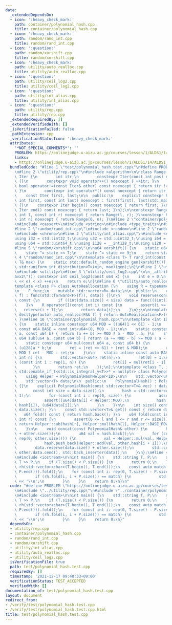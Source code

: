 ```yaml
---
data:
  _extendedDependsOn:
  - icon: ':heavy_check_mark:'
    path: container/polynomial_hash.cpp
    title: container/polynomial_hash.cpp
  - icon: ':heavy_check_mark:'
    path: random/rand_int.cpp
    title: random/rand_int.cpp
  - icon: ':question:'
    path: random/xorshift.cpp
    title: random/xorshift.cpp
  - icon: ':heavy_check_mark:'
    path: utility/auto_realloc.cpp
    title: utility/auto_realloc.cpp
  - icon: ':question:'
    path: utility/ceil_log2.cpp
    title: utility/ceil_log2.cpp
  - icon: ':question:'
    path: utility/int_alias.cpp
    title: utility/int_alias.cpp
  - icon: ':question:'
    path: utility/rep.cpp
    title: utility/rep.cpp
  _extendedRequiredBy: []
  _extendedVerifiedWith: []
  _isVerificationFailed: false
  _pathExtension: cpp
  _verificationStatusIcon: ':heavy_check_mark:'
  attributes:
    '*NOT_SPECIAL_COMMENTS*': ''
    PROBLEM: https://onlinejudge.u-aizu.ac.jp/courses/lesson/1/ALDS1/14/ALDS1_14_B
    links:
    - https://onlinejudge.u-aizu.ac.jp/courses/lesson/1/ALDS1/14/ALDS1_14_B
  bundledCode: "#line 1 \"test/polynomial_hash.test.cpp\"\n#define PROBLEM \"https://onlinejudge.u-aizu.ac.jp/courses/lesson/1/ALDS1/14/ALDS1_14_B\"\
    \n#line 2 \"utility/rep.cpp\"\n#include <algorithm>\n\nclass Range {\n    struct\
    \ Iter {\n        int itr;\n        constexpr Iter(const int pos) noexcept : itr(pos)\
    \ {}\n        constexpr void operator++() noexcept { ++itr; }\n        constexpr\
    \ bool operator!=(const Iter& other) const noexcept { return itr != other.itr;\
    \ }\n        constexpr int operator*() const noexcept { return itr; }\n    };\n\
    \    const Iter first, last;\n\n  public:\n    explicit constexpr Range(const\
    \ int first, const int last) noexcept : first(first), last(std::max(first, last))\
    \ {}\n    constexpr Iter begin() const noexcept { return first; }\n    constexpr\
    \ Iter end() const noexcept { return last; }\n};\n\nconstexpr Range rep(const\
    \ int l, const int r) noexcept { return Range(l, r); }\nconstexpr Range rep(const\
    \ int n) noexcept { return Range(0, n); }\n#line 2 \"container/polynomial_hash.cpp\"\
    \n#include <cassert>\n#include <string>\n#include <type_traits>\n#include <vector>\n\
    #line 2 \"random/rand_int.cpp\"\n#include <random>\n#line 2 \"random/xorshift.cpp\"\
    \n#include <chrono>\n#line 2 \"utility/int_alias.cpp\"\n#include <cstdint>\n\n\
    using i32 = std::int32_t;\nusing u32 = std::uint32_t;\nusing i64 = std::int64_t;\n\
    using u64 = std::uint64_t;\nusing i128 = __int128_t;\nusing u128 = __uint128_t;\n\
    #line 5 \"random/xorshift.cpp\"\n\nu64 xorshift() {\n    static u64 state = std::chrono::system_clock::now().time_since_epoch().count();\n\
    \    state ^= state << 7;\n    state ^= state >> 9;\n    return state;\n}\n#line\
    \ 4 \"random/rand_int.cpp\"\n\ntemplate <class T> T rand_int(const T& min, const\
    \ T& max) {\n    static std::default_random_engine gen(xorshift());\n    return\
    \ std::uniform_int_distribution<T>(min, max)(gen);\n}\n#line 2 \"utility/auto_realloc.cpp\"\
    \n#include <utility>\n#line 3 \"utility/ceil_log2.cpp\"\n\n__attribute__((target(\"\
    avx2\"))) constexpr int ceil_log2(const u64 x) {\n    int e = 0;\n    while (((u64)1\
    \ << e) < x) ++e;\n    return e;\n}\n#line 6 \"utility/auto_realloc.cpp\"\n\n\
    template <class F> class AutoReallocation {\n    using R = typename decltype(std::declval<F>()(0))::value_type;\n\
    \n    F func;\n    mutable std::vector<R> data;\n\n  public:\n    explicit AutoReallocation(F&&\
    \ f) : func(std::forward<F>(f)), data() {}\n\n    void reserve(const int size)\
    \ const {\n        if ((int)data.size() < size) data = func(((int)1 << ceil_log2(size)));\n\
    \    }\n    R operator[](const int i) const {\n        assert(i >= 0);\n     \
    \   reserve(i + 1);\n        return data[i];\n    }\n};\n\ntemplate <class F>\
    \ decltype(auto) auto_realloc(F&& f) { return AutoReallocation<F>(std::forward<F>(f));\
    \ }\n#line 10 \"container/polynomial_hash.cpp\"\n\ntemplate <int ID> struct PolynomialHashHelper\
    \ {\n    static inline constexpr u64 MOD = ((u64)1 << 61) - 1;\n    static inline\
    \ const u64 BASE = rand_int<u64>(0, MOD - 1);\n\n    static constexpr u64 add(u64\
    \ a, const u64 b) { return (a += b) >= MOD ? a - MOD : a; }\n    static constexpr\
    \ u64 sub(u64 a, const u64 b) { return (a += MOD - b) >= MOD ? a - MOD : a; }\n\
    \    static constexpr u64 mul(const u64 a, const u64 b) {\n        u128 ret =\
    \ (u128)a * b;\n        ret = (ret >> 61) + (ret & MOD);\n        return ret >=\
    \ MOD ? ret - MOD : ret;\n    }\n\n    static inline const auto BASE_POW = auto_realloc([](const\
    \ int n) {\n        std::vector<u64> ret(n);\n        ret[0] = 1;\n        for\
    \ (const int i : rep(1, n)) {\n            ret[i] = mul(ret[i - 1], BASE);\n \
    \       }\n        return ret;\n    });\n};\n\ntemplate <class T, int ID = 0,\
    \ std::enable_if_t<std::is_integral_v<T>>* = nullptr> class PolynomialHash {\n\
    \    using Helper = PolynomialHashHelper<ID>;\n\n    std::vector<u64> hash;\n\
    \    std::vector<T> data;\n\n  public:\n    PolynomialHash() : PolynomialHash(std::vector<T>())\
    \ {}\n    explicit PolynomialHash(const std::vector<T>& vec) : data(vec) {\n \
    \       const int size = data.size();\n        hash = std::vector<u64>(size +\
    \ 1);\n        for (const int i : rep(0, size)) {\n            assert(0 <= data[i]);\n\
    \            assert((u64)data[i] < Helper::MOD);\n            hash[i + 1] = Helper::add(Helper::mul(Helper::BASE,\
    \ hash[i]), (u64)data[i]);\n        }\n    }\n\n    int size() const { return\
    \ data.size(); }\n    const std::vector<T>& get() const { return data; }\n\n \
    \   u64 fold() const { return hash.back(); }\n    u64 fold(const int l, const\
    \ int r) const {\n        assert(0 <= l and l <= r and r <= size());\n       \
    \ return Helper::sub(hash[r], Helper::mul(hash[l], Helper::BASE_POW[r - l]));\n\
    \    }\n\n    void concat(const PolynomialHash& other) {\n        hash.reserve(hash.size()\
    \ + other.size());\n        u64 val = hash.back();\n        for (const int i :\
    \ rep(0, other.size())) {\n            val = Helper::mul(val, Helper::BASE);\n\
    \            hash.push_back(Helper::add(val, other.hash[i + 1]));\n        }\n\
    \        data.reserve(data.size() + other.size());\n        std::copy(other.data.cbegin(),\
    \ other.data.cend(), std::back_inserter(data));\n    }\n};\n#line 4 \"test/polynomial_hash.test.cpp\"\
    \n#include <iostream>\n\nint main() {\n    std::string T, P;\n    std::cin >>\
    \ T >> P;\n    if (T.size() < P.size()) {\n        return 0;\n    }\n    PolynomialHash\
    \ rh(std::vector<char>(T.begin(), T.end()));\n    const auto match = PolynomialHash(std::vector<char>(P.begin(),\
    \ P.end())).fold();\n    for (const int i: rep(0, T.size() - P.size() + 1)) {\n\
    \        if (rh.fold(i, i + P.size()) == match) {\n            std::cout << i\
    \ << '\\n';\n        }\n    }\n    return 0;\n}\n"
  code: "#define PROBLEM \"https://onlinejudge.u-aizu.ac.jp/courses/lesson/1/ALDS1/14/ALDS1_14_B\"\
    \n#include \"../utility/rep.cpp\"\n#include \"../container/polynomial_hash.cpp\"\
    \n#include <iostream>\n\nint main() {\n    std::string T, P;\n    std::cin >>\
    \ T >> P;\n    if (T.size() < P.size()) {\n        return 0;\n    }\n    PolynomialHash\
    \ rh(std::vector<char>(T.begin(), T.end()));\n    const auto match = PolynomialHash(std::vector<char>(P.begin(),\
    \ P.end())).fold();\n    for (const int i: rep(0, T.size() - P.size() + 1)) {\n\
    \        if (rh.fold(i, i + P.size()) == match) {\n            std::cout << i\
    \ << '\\n';\n        }\n    }\n    return 0;\n}"
  dependsOn:
  - utility/rep.cpp
  - container/polynomial_hash.cpp
  - random/rand_int.cpp
  - random/xorshift.cpp
  - utility/int_alias.cpp
  - utility/auto_realloc.cpp
  - utility/ceil_log2.cpp
  isVerificationFile: true
  path: test/polynomial_hash.test.cpp
  requiredBy: []
  timestamp: '2021-12-17 09:48:33+09:00'
  verificationStatus: TEST_ACCEPTED
  verifiedWith: []
documentation_of: test/polynomial_hash.test.cpp
layout: document
redirect_from:
- /verify/test/polynomial_hash.test.cpp
- /verify/test/polynomial_hash.test.cpp.html
title: test/polynomial_hash.test.cpp
---
```

